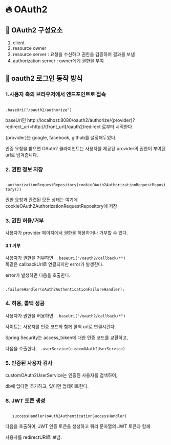 # :fire: OAuth2

## :pushpin: OAuth2 구성요소

1. client
2. resource owner
3. resource server : 요청을 수신하고 권한을 검증하여 결과를 보냄
4. authorization server : owner에게 권한을 부여


## :pushpin: oauth2 로그인 동작 방식

### 1.사용자 측의 브라우저에서 엔드포인트로 접속


<code>
.baseUri("/oauth2/authorize")
</code>

baseUri인  http://localhost:8080/oauth2/authorize/{provider}?redirect_uri=http://{front_url}/oauth2/redirect 로부터 시작한다

{provider}는 google, facebook, github를 설정해두었다.

인증 요청을 받으면 OAuth2 클라이언트는 사용자를 제공된 provider의 권한이 부여된 url로 넘겨줍니다.


### 2. 권한 정보 저장

<code>
.authorizationRequestRepository(cookieOAuth2AuthorizationRequestRepository())
</code>

권한 요청과 관련된 모든 상태는 여기에 cookieOAuth2AuthorizationRequestRepository에 저장

### 3. 권한 허용/거부

사용자가 provider 페이지에서 권한을 허용하거나 거부할 수 있다.

#### 3.1 거부

사용자가 권한을 거부하면 
<code>
.baseUri("/oauth2/callback/*")
</code>
똑같은 callbackUrl로 연결되지만 error가 발생한다.

error가 발생하면 다음을 호출한다.

<code>
.failureHandler(oAuth2AuthenticationFailureHandler);
</code>

### 4. 허용, 콜백 성공

사용자가 권한을 허용하면
<code>
.baseUri("/oauth2/callback/*")
</code>

사이트는 사용자를 인증 코드와 함께 콜백 url로 연결시킨다.

Spring Security는 access_token에 대한 인증 코드를 교환하고,

다음을 호출한다.
<code>
.userService(customOAuth2UserService)
</code>


### 5. 인증된 사용자 검사

customOAuth2UserService는 인증된 사용자를 검색하여,

db에 없다면 추가하고, 있다면 업데이트한다. 

### 6. JWT 토큰 생성

<code>
  .successHandler(oAuth2AuthenticationSuccessHandler)
</code>

다음을 호출하여, JWT 인증 토큰을 생성하고 쿼리 문자열의 JWT 토큰과 함께

사용자를 redirectURI로 보냄.




